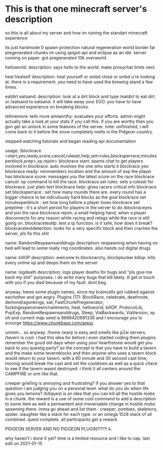 # This is that one minecraft server's description
 so this is all about my server and how im ruining the standart minecraft experience

its just hardmode 0 spawn protection natural regeneration world border far pregenerated chunks
im using spigot-api and eclipse as an ide. server running on paper. got pregenerated 10k overworld. 

helloworld:
description: says hello to the world. make proxychat limits next.

heal healself
description: heal yourself  or smbd close or smbd u're looking at. there is a requirement. you need to have used the brewing stand a few times.

eatdirt eatsand:
description: look at a dirt block and type /eatdirt to eat dirt or /eatsand to eatsand. it will take away your EGO. you have to have advanced experience on breaking blocks. 

tellmemore: tells more
amiworthy: evaluates your efforts. admin might actually take a look at your stats if you call this. if you are worthy then you gon get an unlock in some features of the server.
note: unfinished, i will come back to it before the snow completely melts in the Pidgeon country.

stopped watching tutorials and began reading api documentation

usage: /blockrace <start,yes,ready,score,cancel,ruleset,help,set<rules,blocksperrace,minutesperblock,prep>,xp,rejoin>
blockrace start: spams chat to get players involved in blockrace. auto involves the one who starts it
blockrace yes:
blockrace ready: remmembers location and the amount of exp the player has
blockrace score: messages you the latest score on the race
blockrace cancel: op command to kill the race.
blockrace set rules: sets a ruleset for blockrace. just plain text
blockrace help: gives racers critical info
blockrace set blocksperrace <amount of blocks to find>: set how many rounds there are. every round has a bigger chance to be ridiculously hard blocks as the goal
blockrace set minutesperblock <minutes to death>: set how long before a player loses
blockrace set preptime <seconds of preptime>:  it's a short period <seconds> for players in the server to do /blockraceyes and join the race
blockrace rejoin: a small helping hand, when a player disconnects for any reason while racing and relogs while the race is still going on. 
blockracetesttp: test a tp function. is it safe, how does it break?
blockracetestdetection: looks for a very specific block and then craches the server, pls fix this shit


name: RandomRespawnsanddrugs
description:  respawning when having no bed will lead to some really rng coordinates. also hands out digital drugs


name: killOP
description: welcome to blocknarchy, blockplucker
killop: kills every online op and deops them on the server
	
name: logdeath
description:  logs player deaths for bugs and "pls give me back my shit" purposes. i do write many bugs that kill lately. ill get in touch with you if you died because of my fault. dont beg.

anyway. heres some plugin names, since my braincells got rubbed against eachother and got angry.
Plugins (17): BlockRace, celebrate, deathnote, demondragonkings, eat, FastChunkPregenerator, fuckingexpensiveenchantments, heal, helloworld, killOP, ProtocolLib, PvpExp, RandomRespawnsanddrugs, Sleep, ViaBackwards, ViaVersion, xp 
oh and current map seed is 8666420691339 and I encourage you to scourge https://www.chunkbase.com/apps/

ummm... so anyway.
/home /warp is easy and smells like p2w servers. /tavern is cool. i had this idea for before i even started coding them plugins. remember the good old days when using your hearthstone would get you back to you questig party? 
so the concept is that you have to build a tavern and the make some tevernblocks and then anyone who uses a tavern block would return to your tavern. with a 60 minute and 30 second cast time, moving would break the cast and set the cooldown.as well as a quick check to see if the tavern wasnt destroyed. i think it all centers around the CAMPFIRE or smt like that. 

creeper griefing is annoying and frustrating? if you answer yes to that question I am judging you on a personal level. what do you do when life gives you lemons? 
/killquest is an idea that you can kill all the hostile mobs in a chunk. the reward is a use of some cool command to add a description to some item as well a permantent and irreversable change in hostile mobs spawning there. imma go ahead and list them : creeper, zombies, skeletons, spider. slaughter like a stack for each type. or an omega 1024 stack of all combined. quest complete. all participants get a reward.

PIDGEON SERVER AND NO PIDGEON PLUGIN?!?!?!
k.


why haven't i done it yet? time is a limited resource and i like to nap. 
last edit on 2021-01-15


